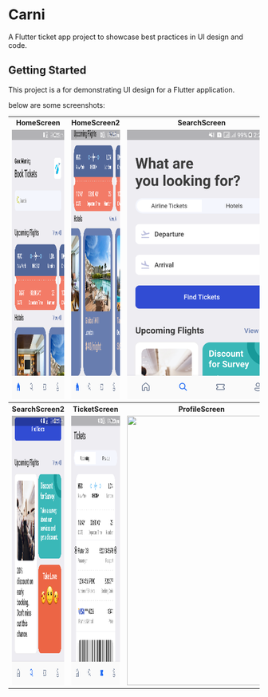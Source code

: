 # Carni

A Flutter ticket app project to showcase best practices in UI design and code.

## Getting Started

This project is a for demonstrating UI design for a Flutter application.

below are some screenshots:

<table>
<tr>
  <th>HomeScreen</th>
  <th>HomeScreen2</th>
  <th>SearchScreen</th>
 </tr>
  <tr>
    <td> <img src="./s1[1].png" width="300" height="540"></td>
    <td><img src="./s2[1].png" width="300" height="540"></td>
    <td><img src="./s3[1].png" width="300" height="540"></td>
  </tr>
  <tr>
    <th>SearchScreen2</th>
      <th>TicketScreen</th>
      <th>ProfileScreen</th>
  </tr>
  <tr>
     <td><img src="./s4[1].png" width="300" height="540"></td>
     <td><img src="./s5[1].png" width="300" height="540"></td>
     <td><img src="./s61].png" width="300" height="540"></td>
  </tr>
</table>



